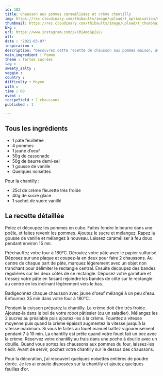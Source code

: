```yaml
---
id: 182
title: Chausson aux pommes caramélisées et crème chantilly
img: https://res.cloudinary.com/thibaults/image/upload/t_optimisation/v1615148102/Recipes/20210307_chaussons_pommes.jpg
thumbnail: https://res.cloudinary.com/thibaults/image/upload/t_thumbnail_josie/v1615148102/Recipes/20210307_chaussons_pommes.jpg
bkg : 
url: https://www.instagram.com/p/CMIAmcGpZuC/
alt: 
date : '2021-03-07'
inspiration : 
description: "Découvrez cette recette de chausson aux pommes maison, avec des pommes caramélisées et une chantilly pour plus de fraicheur"
main_ingredient : Pomme
theme : Tartes sucrées
tag : 
sweety_salty : 
veggie : 
country : 
difficulty : Moyen
with : 
time : 60
event : 
recipeYield : 2 chaussons
published : 1

---
```


## Tous les ingrédients
 - 1 pâte feuilletée
 - 4 pommes
 - 1 jaune d’oeuf
 - 50g de cassonade
 - 50g de beurre demi-sel
 - 1 gousse de vanille
 - Quelques noisettes

Pour la chantilly :
 - 25cl de crème fleurette très froide
 - 40g de sucre glace
 - 1 sachet de sucre vanillé

## La recette détaillée
Pelez et découpez les pommes en cube. Faites fondre le beurre dans une poêle, et faites revenir les pommes. Ajoutez le sucre et mélangez. Rapez la gousse de vanille et mélangez à nouveau. Laissez caraméliser à feu doux pendant environ 15 mn.

Préchauffez votre four à 180°C. Déroulez votre pâte avec le papier sulfurisé. Déposez sur une plaque et coupez-la en deux pour faire 2 chaussons. Au centre de chaque part de pâte, marquez légèrement avec un objet non tranchant pour délimiter le rectangle central. Ensuite découpez des bandes régulières sur les deux côtés de ce rectangle. Déposez votre garniture et tressez votre pâte en faisant rejoindre les bandes de côté sur le rectangle au centre en les inclinant légèrement vers le bas.

Badigeonnez chaque chausson avec jaune d'oeuf mélangé à un peu d'eau. Enfournez 35 min dans votre four à 180°C.

Pendant la cuisson préparez la chantilly. La crème doit être très froide. Ajoutez-la dans le bol de votre robot pâtissier (ou un saladier). Mélangez les 2 sucres au préalable puis ajoutez-les à la crème. Fouettez à vitesse moyenne puis quand la crème épaissit augmentez la vitesse jusqu’à la vitesse maximum. Si vous le faites au fouet manuel battez vigoureusement pendant 7 à 10 min. La chantilly est prête quand votre fouet fait un bec avec la crème. Réservez votre chantilly au frais dans une poche à douille avec un douille. Quand vous sortez les chaussons aux pommes du four, laissez-les tiédir. Avant de servir, pochez votre chantilly sur le dessus des chaussons.

Pour la décoration, j’ai recouvert quelques noisettes entières de poudre dorée. Je les ai ensuite disposées sur la chantilly et ajoutez quelques feuilles d’or.
